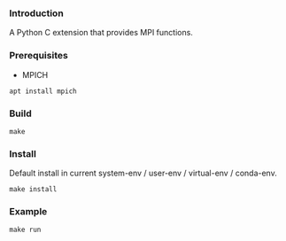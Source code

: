 ### Introduction

A Python C extension that provides MPI functions.

### Prerequisites
- MPICH
```
apt install mpich
```

### Build
```
make
```

### Install

Default install in current system-env / user-env / virtual-env / conda-env.
```
make install
```

### Example
```
make run
```

